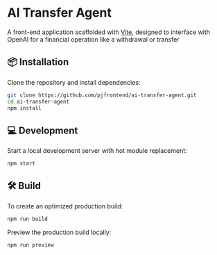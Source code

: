 # AI Transfer Agent

A front-end application scaffolded with [Vite](https://vitejs.dev), designed to interface with OpenAI for a financial operation like a withdrawal or transfer

## 📦 Installation

Clone the repository and install dependencies:

```bash
git clone https://github.com/pjfrontend/ai-transfer-agent.git
cd ai-transfer-agent
npm install
```

## 💻 Development

Start a local development server with hot module replacement:

```bash
npm start
```

## 🛠 Build

To create an optimized production build:

```bash
npm run build
```

Preview the production build locally:

```bash
npm run preview
```


